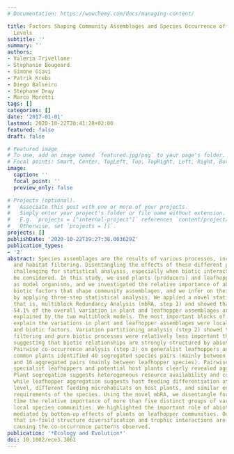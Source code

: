 ```yaml
---
# Documentation: https://wowchemy.com/docs/managing-content/

title: Factors Shaping Community Assemblages and Species Occurrence of Different Trophic
  Levels
subtitle: ''
summary: ''
authors:
- Valeria Trivellone
- Stephanie Bougeard
- Simone Giavi
- Patrik Krebs
- Diego Balseiro
- Stéphane Dray
- Marco Moretti
tags: []
categories: []
date: '2017-01-01'
lastmod: 2020-10-22T20:41:28+02:00
featured: false
draft: false

# Featured image
# To use, add an image named `featured.jpg/png` to your page's folder.
# Focal points: Smart, Center, TopLeft, Top, TopRight, Left, Right, BottomLeft, Bottom, BottomRight.
image:
  caption: ''
  focal_point: ''
  preview_only: false

# Projects (optional).
#   Associate this post with one or more of your projects.
#   Simply enter your project's folder or file name without extension.
#   E.g. `projects = ["internal-project"]` references `content/project/deep-learning/index.md`.
#   Otherwise, set `projects = []`.
projects: []
publishDate: '2020-10-22T19:27:38.003629Z'
publication_types:
- '2'
abstract: Species assemblages are the results of various processes, including dispersion
  and habitat filtering. Disentangling the effects of these different processes is
  challenging for statistical analysis, especially when biotic interactions should
  be considered. In this study, we used plants (producers) and leafhoppers (phytophagous)
  as model organisms, and we investigated the relative importance of abiotic versus
  biotic factors that shape community assemblages, and we infer on their biotic interactions
  by applying three-step statistical analysis. We applied a novel statistical analysis,
  that is, multiblock Redundancy Analysis (mbRA, step 1) and showed that 51.8% and
  54.1% of the overall variation in plant and leafhopper assemblages are, respectively,
  explained by the two multiblock models. The most important blocks of variables to
  explain the variations in plant and leafhopper assemblages were local topography
  and biotic factors. Variation partitioning analysis (step 2) showed that pure abiotic
  filtering and pure biotic processes were relatively less important than their combinations,
  suggesting that biotic relationships are strongly structured by abiotic conditions.
  Pairwise co-occurrence analysis (step 3) on generalist leafhoppers and the most
  common plants identified 40 segregated species pairs (mainly between plant species)
  and 16 aggregated pairs (mainly between leafhopper species). Pairwise analysis on
  specialist leafhoppers and potential host plants clearly revealed aggregated patterns.
  Plant segregation suggests heterogeneous resource availability and competitive interactions,
  while leafhopper aggregation suggests host feeding differentiation at the local
  level, different feeding microhabitats on host plants, and similar environmental
  requirements of the species. Using the novel mbRA, we disentangle for the first
  time the relative importance of more than five distinct groups of variables shaping
  local species communities. We highlighted the important role of abiotic processes
  mediated by bottom-up effects of plants on leafhopper communities. Our results revealed
  that in-field structure diversification and trophic interactions are the main factors
  causing the co-occurrence patterns observed.
publication: '*Ecology and Evolution*'
doi: 10.1002/ece3.3061
---
```

